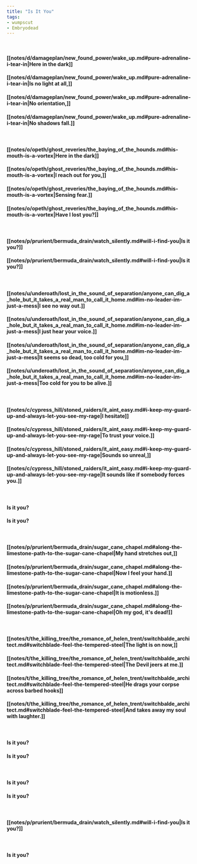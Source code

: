 ```yaml
---
title: "Is It You"
tags:
- wumpscut
- Embryodead
---
```

&nbsp;
#### [[notes/d/damageplan/new_found_power/wake_up.md#pure-adrenaline-i-tear-in|Here in the dark]]
#### [[notes/d/damageplan/new_found_power/wake_up.md#pure-adrenaline-i-tear-in|Is no light at all,]]
#### [[notes/d/damageplan/new_found_power/wake_up.md#pure-adrenaline-i-tear-in|No orientation,]]
#### [[notes/d/damageplan/new_found_power/wake_up.md#pure-adrenaline-i-tear-in|No shadows fall.]]
&nbsp;
#### [[notes/o/opeth/ghost_reveries/the_baying_of_the_hounds.md#his-mouth-is-a-vortex|Here in the dark]]
#### [[notes/o/opeth/ghost_reveries/the_baying_of_the_hounds.md#his-mouth-is-a-vortex|I reach out for you,]]
#### [[notes/o/opeth/ghost_reveries/the_baying_of_the_hounds.md#his-mouth-is-a-vortex|Sensing fear.]]
#### [[notes/o/opeth/ghost_reveries/the_baying_of_the_hounds.md#his-mouth-is-a-vortex|Have I lost you?]]
&nbsp;
#### [[notes/p/prurient/bermuda_drain/watch_silently.md#will-i-find-you|Is it you?]]
#### [[notes/p/prurient/bermuda_drain/watch_silently.md#will-i-find-you|Is it you?]]
&nbsp;
#### [[notes/u/underoath/lost_in_the_sound_of_separation/anyone_can_dig_a_hole_but_it_takes_a_real_man_to_call_it_home.md#im-no-leader-im-just-a-mess|I see no way out.]]
#### [[notes/u/underoath/lost_in_the_sound_of_separation/anyone_can_dig_a_hole_but_it_takes_a_real_man_to_call_it_home.md#im-no-leader-im-just-a-mess|I just hear your voice.]]
#### [[notes/u/underoath/lost_in_the_sound_of_separation/anyone_can_dig_a_hole_but_it_takes_a_real_man_to_call_it_home.md#im-no-leader-im-just-a-mess|It seems so dead, too cold for you,]]
#### [[notes/u/underoath/lost_in_the_sound_of_separation/anyone_can_dig_a_hole_but_it_takes_a_real_man_to_call_it_home.md#im-no-leader-im-just-a-mess|Too cold for you to be alive.]]
&nbsp;
#### [[notes/c/cypress_hill/stoned_raiders/it_aint_easy.md#i-keep-my-guard-up-and-always-let-you-see-my-rage|I hesitate]]
#### [[notes/c/cypress_hill/stoned_raiders/it_aint_easy.md#i-keep-my-guard-up-and-always-let-you-see-my-rage|To trust your voice.]]
#### [[notes/c/cypress_hill/stoned_raiders/it_aint_easy.md#i-keep-my-guard-up-and-always-let-you-see-my-rage|Sounds so unreal,]]
#### [[notes/c/cypress_hill/stoned_raiders/it_aint_easy.md#i-keep-my-guard-up-and-always-let-you-see-my-rage|It sounds like if somebody forces you.]]
&nbsp;
#### Is it you?
#### Is it you?
&nbsp;
#### [[notes/p/prurient/bermuda_drain/sugar_cane_chapel.md#along-the-limestone-path-to-the-sugar-cane-chapel|My hand stretches out,]]
#### [[notes/p/prurient/bermuda_drain/sugar_cane_chapel.md#along-the-limestone-path-to-the-sugar-cane-chapel|Now I feel your hand.]]
#### [[notes/p/prurient/bermuda_drain/sugar_cane_chapel.md#along-the-limestone-path-to-the-sugar-cane-chapel|It is motionless.]]
#### [[notes/p/prurient/bermuda_drain/sugar_cane_chapel.md#along-the-limestone-path-to-the-sugar-cane-chapel|Oh my god, it's dead!]]
&nbsp;
#### [[notes/t/the_killing_tree/the_romance_of_helen_trent/switchbalde_architect.md#switchblade-feel-the-tempered-steel|The light is on now,]]
#### [[notes/t/the_killing_tree/the_romance_of_helen_trent/switchbalde_architect.md#switchblade-feel-the-tempered-steel|The Devil jeers at me.]]
#### [[notes/t/the_killing_tree/the_romance_of_helen_trent/switchbalde_architect.md#switchblade-feel-the-tempered-steel|He drags your corpse across barbed hooks]]
#### [[notes/t/the_killing_tree/the_romance_of_helen_trent/switchbalde_architect.md#switchblade-feel-the-tempered-steel|And takes away my soul with laughter.]]
&nbsp;
#### Is it you?
#### Is it you?
&nbsp;
#### Is it you?
#### Is it you?
&nbsp;
#### [[notes/p/prurient/bermuda_drain/watch_silently.md#will-i-find-you|Is it you?]]
&nbsp;
#### Is it you?

